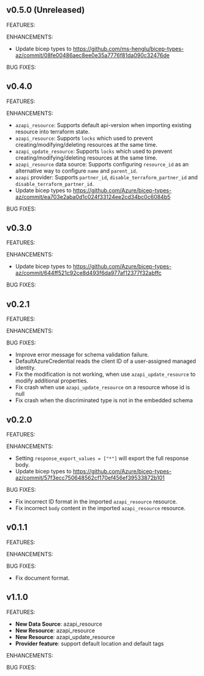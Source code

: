 ## v0.5.0 (Unreleased)
FEATURES:

ENHANCEMENTS:
- Update bicep types to https://github.com/ms-henglu/bicep-types-az/commit/08fe00486aec8ee0e35a7776f81da090c32476de

BUG FIXES:


## v0.4.0
FEATURES:

ENHANCEMENTS:
- `azapi_resource`: Supports default api-version when importing existing resource into terraform state.
- `azapi_resource`: Supports `locks` which used to prevent creating/modifying/deleting resources at the same time.
- `azapi_update_resource`: Supports `locks` which used to prevent creating/modifying/deleting resources at the same time.
- `azapi_resource` data source: Supports configuring `resource_id` as an alternative way to configure `name` and `parent_id`.
- `azapi` provider: Supports `partner_id`, `disable_terraform_partner_id` and `disable_terraform_partner_id`.
- Update bicep types to https://github.com/Azure/bicep-types-az/commit/ea703e2aba0d1c024f33124ee2cd34bc0c6084b5

BUG FIXES:

## v0.3.0
FEATURES:

ENHANCEMENTS:
- Update bicep types to https://github.com/Azure/bicep-types-az/commit/644ff521c92ce8d493f6da977af12377f32abffc

BUG FIXES:

## v0.2.1
FEATURES:

ENHANCEMENTS:

BUG FIXES:
- Improve error message for schema validation failure.
- DefaultAzureCredential reads the client ID of a user-assigned managed identity.
- Fix the modification is not working, when use `azapi_update_resource` to modify additional properties.
- Fix crash when use `azapi_update_resource` on a resource whose id is null
- Fix crash when the discriminated type is not in the embedded schema

## v0.2.0
FEATURES:

ENHANCEMENTS:
- Setting `response_export_values = ["*"]` will export the full response body.
- Update bicep types to https://github.com/Azure/bicep-types-az/commit/57f3ecc750648562cf170ef456ef39533872b101

BUG FIXES:
- Fix incorrect ID format in the imported `azapi_resource` resource. 
- Fix incorrect `body` content in the imported `azapi_resource` resource.

## v0.1.1

FEATURES:

ENHANCEMENTS:

BUG FIXES:

- Fix document format.

## v1.1.0

FEATURES:
- **New Data Source**: azapi_resource
- **New Resource**: azapi_resource
- **New Resource**: azapi_update_resource
- **Provider feature**: support default location and default tags

ENHANCEMENTS:

BUG FIXES:
